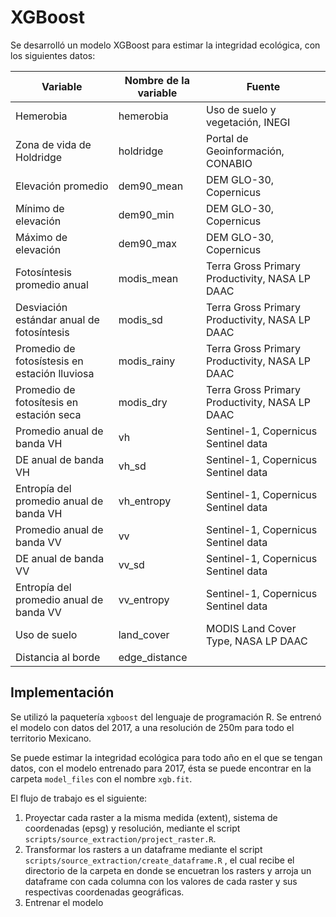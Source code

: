 # XGBoost

Se desarrolló un modelo XGBoost para estimar la integridad ecológica, con los siguientes datos:

| Variable                                      | Nombre de la variable | Fuente                                         |
|--------------------|----------------------|---------------------|
| Hemerobia                                     | hemerobia             | Uso de suelo y vegetación, INEGI               |
| Zona de vida de Holdridge                     | holdridge             | Portal de Geoinformación, CONABIO              |
| Elevación promedio                            | dem90_mean            | DEM GLO-30, Copernicus                         |
| Mínimo de elevación                           | dem90_min             | DEM GLO-30, Copernicus                         |
| Máximo de elevación                           | dem90_max             | DEM GLO-30, Copernicus                         |
| Fotosíntesis promedio anual                   | modis_mean            | Terra Gross Primary Productivity, NASA LP DAAC |
| Desviación estándar anual de fotosíntesis     | modis_sd              | Terra Gross Primary Productivity, NASA LP DAAC |
| Promedio de fotosístesis en estación lluviosa | modis_rainy           | Terra Gross Primary Productivity, NASA LP DAAC |
| Promedio de fotosítesis en estación seca      | modis_dry             | Terra Gross Primary Productivity, NASA LP DAAC |
| Promedio anual de banda VH                    | vh                    | Sentinel-1, Copernicus Sentinel data           |
| DE anual de banda VH                          | vh_sd                 | Sentinel-1, Copernicus Sentinel data           |
| Entropía del promedio anual de banda VH       | vh_entropy            | Sentinel-1, Copernicus Sentinel data           |
| Promedio anual de banda VV                    | vv                    | Sentinel-1, Copernicus Sentinel data           |
| DE anual de banda VV                          | vv_sd                 | Sentinel-1, Copernicus Sentinel data           |
| Entropía del promedio anual de banda VV       | vv_entropy            | Sentinel-1, Copernicus Sentinel data           |
| Uso de suelo                                  | land_cover            | MODIS Land Cover Type, NASA LP DAAC            |
| Distancia al borde                            | edge_distance         |                                                |

## Implementación

Se utilizó la paquetería `xgboost` del lenguaje de programación R. Se entrenó el modelo con datos del 2017, a una resolución de 250m para todo el territorio Mexicano.

Se puede estimar la integridad ecológica para todo año en el que se tengan datos, con el modelo entrenado para 2017, ésta se puede encontrar en la carpeta `model_files` con el nombre `xgb.fit`.

El flujo de trabajo es el siguiente:

1.  Proyectar cada raster a la misma medida (extent), sistema de coordenadas (epsg) y resolución, mediante el script `scripts/source_extraction/project_raster.R`.
2.  Transformar los rasters a un dataframe mediante el script `scripts/source_extraction/create_dataframe.R` , el cual recibe el directorio de la carpeta en donde se encuetran los rasters y arroja un dataframe con cada columna con los valores de cada raster y sus respectivas coordenadas geográficas.
3.  Entrenar el modelo
